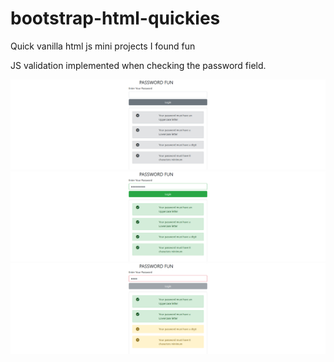 # bootstrap-html-quickies
Quick vanilla html js mini projects I found fun

JS validation implemented when checking the password field.

![Unvalidated Screenshot](/screenshots/unvalidated.png?raw=true "When not validated")
![One Validated Screenshot](/screenshots/validated1.png?raw=true "When validation is okay")
![All Validated Screenshot](/screenshots/validated2.png?raw=true "When validated")
